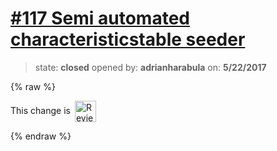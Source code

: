 # [\#117 Semi automated characteristicstable seeder](https://github.com/adrianharabula/condr/pull/117)

> state: **closed** opened by: **adrianharabula** on: **5/22/2017**

{% raw %}


<!-- Reviewable:start -->
This change is [<img src="https://reviewable.io/review_button.svg" height="34" align="absmiddle" alt="Reviewable"/>](https://reviewable.io/reviews/adrianharabula/condr/117)
<!-- Reviewable:end -->

{% endraw %}



